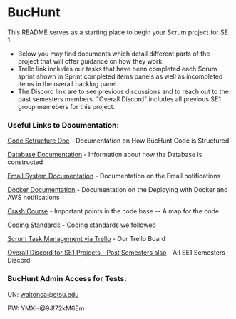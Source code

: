 # BucHunt
This README serves as a starting place to begin your Scrum project for SE 1.
  - Below you may find documents which detail different parts of the project that will offer guidance on how they work.
  - Trello link includes our tasks that have been completed each Scrum sprint shown in Sprint completed items panels as well as incompleted items in the overall backlog panel.
  - The Discord link are to see previous discussions and to reach out to the past semesters members. "Overall Discord" includes all previous SE1 group memebers for this project.


### Useful Links to Documentation:

[Code Sctructure Doc](Documentation/Code%20Structure%20Documentation.pdf) - Documentation on How BucHunt Code is Structured

[Database Documentation](Documentation/Database%20Documentation.pdf) - Information about how the Database is constructed

[Email System Documentation](Documentation/Email%20System%20Documentation.pdf) - Documentation on the Email notifications

[Docker Documentation](Documentation/Updated%20AWS%20and%20Docker%20Deployment%20Steps.pdf) - Documentation on the Deploying with Docker and AWS notifications

[Crash Course](Documentation/ScavengeRUs%20Crash%20Course%20Document.pdf) - Important points in the code base -- A map for the code

[Coding Standards](Documentation/Coding%20Standards.pdf) - Coding standards we followed

[Scrum Task Management via Trello](https://trello.com/invite/b/P00pWw6A/ATTIb24b457a2027857ed4361c776b7dab09F24C8186/se) - Our Trello Board

[Overall Discord for SE1 Projects - Past Semesters also](https://discord.gg/RchHgFK2S2) - All SE1 Semesters Discord


### BucHunt Admin Access for Tests:
 UN: waltonca@etsu.edu
 
 PW: YMXH@9J!72kM6Em



